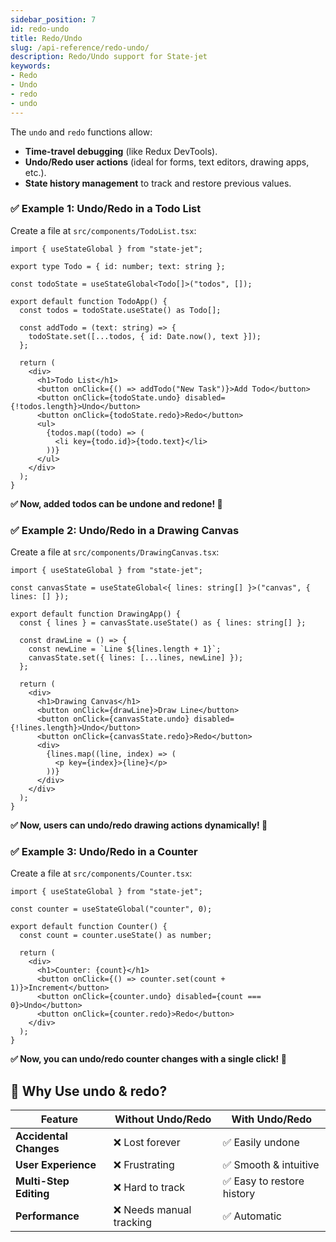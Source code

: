 ```yaml
---
sidebar_position: 7
id: redo-undo
title: Redo/Undo
slug: /api-reference/redo-undo/
description: Redo/Undo support for State-jet
keywords:
- Redo
- Undo
- redo
- undo
---
```


The `undo` and `redo` functions allow:

- **Time-travel debugging** (like Redux DevTools).
- **Undo/Redo user actions** (ideal for forms, text editors, drawing apps, etc.).
- **State history management** to track and restore previous values.


### ✅ Example 1: Undo/Redo in a Todo List 

Create a file at `src/components/TodoList.tsx`:


```tsx title="src/components/TodoList.tsx"
import { useStateGlobal } from "state-jet";

export type Todo = { id: number; text: string };

const todoState = useStateGlobal<Todo[]>("todos", []);

export default function TodoApp() {
  const todos = todoState.useState() as Todo[];

  const addTodo = (text: string) => {
    todoState.set([...todos, { id: Date.now(), text }]);
  };

  return (
    <div>
      <h1>Todo List</h1>
      <button onClick={() => addTodo("New Task")}>Add Todo</button>
      <button onClick={todoState.undo} disabled={!todos.length}>Undo</button>
      <button onClick={todoState.redo}>Redo</button>
      <ul>
        {todos.map((todo) => (
          <li key={todo.id}>{todo.text}</li>
        ))}
      </ul>
    </div>
  );
}
```
**✅ Now, added todos can be undone and redone! 🎉**


### ✅ Example 2: Undo/Redo in a Drawing Canvas

Create a file at `src/components/DrawingCanvas.tsx`:


```tsx title="src/components/DrawingCanvas.tsx"
import { useStateGlobal } from "state-jet";

const canvasState = useStateGlobal<{ lines: string[] }>("canvas", { lines: [] });

export default function DrawingApp() {
  const { lines } = canvasState.useState() as { lines: string[] };

  const drawLine = () => {
    const newLine = `Line ${lines.length + 1}`;
    canvasState.set({ lines: [...lines, newLine] });
  };

  return (
    <div>
      <h1>Drawing Canvas</h1>
      <button onClick={drawLine}>Draw Line</button>
      <button onClick={canvasState.undo} disabled={!lines.length}>Undo</button>
      <button onClick={canvasState.redo}>Redo</button>
      <div>
        {lines.map((line, index) => (
          <p key={index}>{line}</p>
        ))}
      </div>
    </div>
  );
}

```
**✅ Now, users can undo/redo drawing actions dynamically! 🎉**


### ✅ Example 3: Undo/Redo in a Counter

Create a file at `src/components/Counter.tsx`:

```tsx title="src/components/Counter.tsx"
import { useStateGlobal } from "state-jet";

const counter = useStateGlobal("counter", 0);

export default function Counter() {
  const count = counter.useState() as number;

  return (
    <div>
      <h1>Counter: {count}</h1>
      <button onClick={() => counter.set(count + 1)}>Increment</button>
      <button onClick={counter.undo} disabled={count === 0}>Undo</button>
      <button onClick={counter.redo}>Redo</button>
    </div>
  );
}
```
**✅ Now, you can undo/redo counter changes with a single click! 🎉**

## 🎯 Why Use undo & redo?

| Feature                | Without Undo/Redo       | With Undo/Redo            |
| ---------------------- | ----------------------- | ------------------------- |
| **Accidental Changes** | ❌ Lost forever          | ✅ Easily undone           |
| **User Experience**    | ❌ Frustrating           | ✅ Smooth & intuitive      |
| **Multi-Step Editing** | ❌ Hard to track         | ✅ Easy to restore history |
| **Performance**        | ❌ Needs manual tracking | ✅ Automatic               |